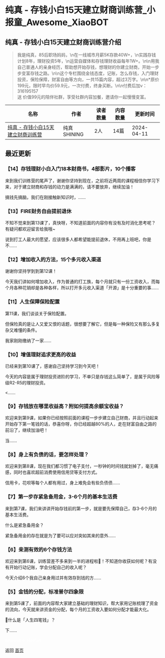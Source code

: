 # 纯真 - 存钱小白15天建立财商训练营_小报童_Awesome_XiaoBOT

## 纯真 - 存钱小白15天建立财商训练营介绍
> 我是纯真，85后职场妈妈，\n在一线城市月薪5K存款40W+，\n实践存钱计划8年，理财投资5年，\n运营自媒体和存钱理财收益每年1W+。\n\n用我自己普通人的亲身经历，帮助想开始存钱，想理财的你建立财商，开始一步步变富存钱之路。\n\n这个专栏围绕金钱态度，记账，怎么存钱，入门理财投资，保险保障，财富自由等方向，一共15篇内容，超过3万字。\n\n*原价199元，限时早鸟价59.9元，一次付费，终身买断。\n\n付费后加v：316195157  
送 价值99元的陪伴社群，享受社群内容加餐，邀请你一起慢慢变富。  
  


|名称|作者|读者数量|内容数量|更新时间|
|---|---|---|---|---|
|[纯真 - 存钱小白15天建立财商训练营](https://xiaobot.net/p/moneyup5528?refer=9c3f1c95-a052-465a-9902-f6d75080262a)|纯真SHINING|2人|14篇|2024-04-11|

## 最近更新
### 【14】存钱理财小白入门18本财商书，4部影片，10个播客

来到我们训练营的尾声了，谢谢你坚持到现在，之前将近两周的课程相信你学习下来，对于建立财商和存钱的动力是满满的，请不要放弃，继续加油！

搞钱先搞脑，我们在刚接触新知识时，......

### 【13】FIRE财务自由提前退休

不知不觉来到第13课了，真快呀，不知道前面的内容你有没有及时消化思考呢？有疑问都欢迎留言给我哦~

说到打工人最大的愿望，应该很多人都希望能提前退休，不用再上班吧，你是不......

### 【12】增加收入的方法，15个多元收入渠道

谢谢你坚持学到到第12课！

今天我们讲如何增加收入，作为普通的打工族，每个月就只有一份工资收入，而每个月各种花销却是各种各样，所以打开多元收入渠道「开源」是十分重要的事......

### 【11】人生保障保险配置

第11课，我们谈谈关于保险配置。

但保险真的是让人又爱又恨的话题，很想要了解它，但是每一种保险又有那么多复杂又难懂的条件。

我家刚刚缴纳了一家......

### 【10】增值理财追求更高的收益

已经来到第10课了，感谢自己坚持学习到今天吧！

今天的内容是属于理财投资进阶的学习，不单只是存钱这么简单了，是属于风险等级R2-R5的理财投资。

<......

### 【9】存钱放在哪里收益高？附如何提高余额宝收益？

欢迎来到第9课，如果你已经按照前面的课程一步步建立自己财商，并且行动起来开始存下第一笔钱的话，恭喜你呀，你已经超越80%的人，走在财富自由之路的前沿了，继续加油吧！

当......

### 【8】身上有负债的话，要怎样处理？

欢迎来到第8课，现在我们都习惯了电子支付，一秒钟的时间钱就划掉了，毫无痛感，同时也喜欢超前消费使用信用贷等支付方式。

信用卡，花呗等每个人都有用过，身上难免会有些负债债......

### 【7】第一步存紧急备用金，3-6个月的基本生活费

来到第7课，我们来讲讲开始存钱前的第一步，就是要先保障自己，存3-6个月的基本生活费。

什么是紧急备用金？

紧急备用金的存在就是为了要可以应对突如其来的意外......

### 【6】亲测有效的6个存钱方法

欢迎来到第6课，训练营差不多来到一半的进程啦👏！不知道你收获如何呢？有没有开始行动记账，学会分配自己的收入呢？

今天介绍6个我自己亲身用过并有效存到钱的方......

### 【5】金钱的分配，标准普尔四象限

来到第5课了，前面的内容帮大家建立基础的理财知识，帮大家用记账梳理了资金的流向，今天就来讲资金的分配，每个月的工资收入要如何分配才能最大化。

🌟什么是「人生四笔钱」？

下......


<a href="https://github.com/Reno9527/awesome-xiaobot" style="color: white; text-decoration: none;">awesome-xiaobot</a>

返回 [首页](../README.md)
